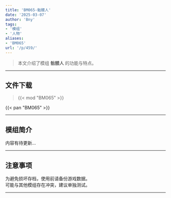 ```yaml
---
title: 'BM065-骷髅人'
date: '2025-03-07'
author: 'Bny'
tags:
- '模组'
- '人物'
aliases:
- 'BM065'
url: '/p/459/'
---
```


> 本文介绍了模组 **骷髅人** 的功能与特点。

---

## 文件下载  

> {{< mod "BM065" >}}  

{{< pan "BM065" >}}  

---

## 模组简介

>  
内容有待更新...  

---

## 注意事项

>  
为避免损坏存档，使用前请备份游戏数据。  
可能与其他模组存在冲突，建议单独测试。  

---

